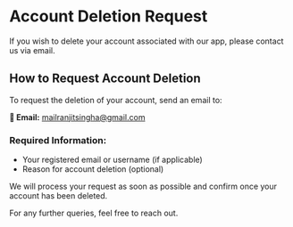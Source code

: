 # Account Deletion Request  

If you wish to delete your account associated with our app, please contact us via email.  

## How to Request Account Deletion  

To request the deletion of your account, send an email to:  

**📧 Email:** mailranjitsingha@gmail.com  

### Required Information:  
- Your registered email or username (if applicable)  
- Reason for account deletion (optional)  

We will process your request as soon as possible and confirm once your account has been deleted.  

For any further queries, feel free to reach out. 